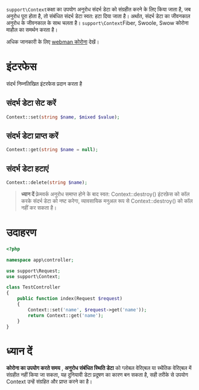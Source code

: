`support\Context`कक्षा का उपयोग अनुरोध संदर्भ डेटा को संग्रहीत करने के लिए किया जाता है, जब अनुरोध पूरा होता है, तो संबंधित संदर्भ डेटा स्वत: हटा दिया जाता है। अर्थात, संदर्भ डेटा का जीवनकाल अनुरोध के जीवनकाल के साथ चलता है। `support\Context`Fiber, Swoole, Swow कोरोना माहौल का समर्थन करता है।

अधिक जानकारी के लिए [webman कोरोना](./fiber.md) देखें।

# इंटरफेस
संदर्भ निम्नलिखित इंटरफेस प्रदान करता है

## संदर्भ डेटा सेट करें
```php
Context::set(string $name, $mixed $value);
```

## संदर्भ डेटा प्राप्त करें
```php
Context::get(string $name = null);
```

## संदर्भ डेटा हटाएं
```php
Context::delete(string $name);
```

> **ध्यान दें**
> फ़्रेमवर्क अनुरोध समाप्त होने के बाद स्वत: Context::destroy() इंटरफ़ेस को कॉल करके संदर्भ डेटा को नष्ट करेगा, व्यावसायिक मनुअल रूप से Context::destroy() को कॉल नहीं कर सकता है।

# उदाहरण
```php
<?php

namespace app\controller;

use support\Request;
use support\Context;

class TestController
{
    public function index(Request $request)
    {
        Context::set('name', $request->get('name'));
        return Context::get('name');
    }
}
```

# ध्यान दें
**कोरोना का उपयोग करते समय** , **अनुरोध संबंधित स्थिति डेटा** को ग्लोबल वेरिएबल या स्थैतिक वेरिएबल में संग्रहीत नहीं किया जा सकता, यह दुनियावी डेटा प्रदूषण का कारण बन सकता है, सही तरीके से उपयोग Context उन्हें संग्रहित और प्राप्त करने का है।
